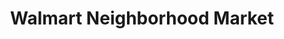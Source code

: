 ---
title: "Walmart Neighborhood Market"
url: /jacksonville/walmart-neighborhood-market-merrill-road/
shop: Supermarkt
---